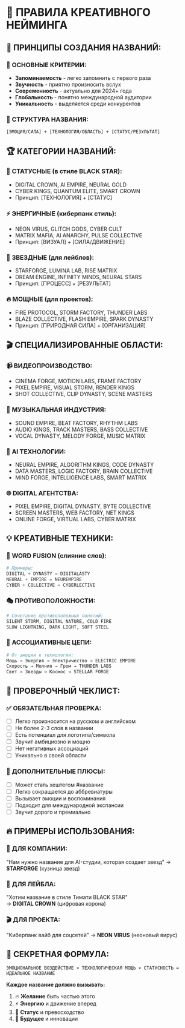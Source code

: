 # 🎨 ПРАВИЛА КРЕАТИВНОГО НЕЙМИНГА

## 🚀 **ПРИНЦИПЫ СОЗДАНИЯ НАЗВАНИЙ:**

### 💫 **ОСНОВНЫЕ КРИТЕРИИ:**
- **Запоминаемость** - легко запомнить с первого раза
- **Звучность** - приятно произносить вслух  
- **Современность** - актуально для 2024+ года
- **Глобальность** - понятно международной аудитории
- **Уникальность** - выделяется среди конкурентов

### 🎯 **СТРУКТУРА НАЗВАНИЯ:**
```
[ЭМОЦИЯ/СИЛА] + [ТЕХНОЛОГИЯ/ОБЛАСТЬ] + [СТАТУС/РЕЗУЛЬТАТ]
```

## 🏆 **КАТЕГОРИИ НАЗВАНИЙ:**

### 👑 **СТАТУСНЫЕ (в стиле BLACK STAR):**
- DIGITAL CROWN, AI EMPIRE, NEURAL GOLD
- CYBER KINGS, QUANTUM ELITE, SMART CROWN
- Принцип: [ТЕХНОЛОГИЯ] + [СТАТУС]

### ⚡ **ЭНЕРГИЧНЫЕ (киберпанк стиль):**
- NEON VIRUS, GLITCH GODS, CYBER CULT
- MATRIX MAFIA, AI ANARCHY, PULSE COLLECTIVE
- Принцип: [ВИЗУАЛ] + [СИЛА/ДВИЖЕНИЕ]

### 🌟 **ЗВЕЗДНЫЕ (для лейблов):**
- STARFORGE, LUMINA LAB, RISE MATRIX
- DREAM ENGINE, INFINITY MINDS, NEURAL STARS
- Принцип: [ПРОЦЕСС] + [РЕЗУЛЬТАТ]

### 🔥 **МОЩНЫЕ (для проектов):**
- FIRE PROTOCOL, STORM FACTORY, THUNDER LABS
- BLAZE COLLECTIVE, FLASH EMPIRE, SPARK DYNASTY
- Принцип: [ПРИРОДНАЯ СИЛА] + [ОРГАНИЗАЦИЯ]

## 🎬 **СПЕЦИАЛИЗИРОВАННЫЕ ОБЛАСТИ:**

### 📹 **ВИДЕОПРОИЗВОДСТВО:**
- CINEMA FORGE, MOTION LABS, FRAME FACTORY
- PIXEL EMPIRE, VISUAL STORM, RENDER KINGS
- SHOT COLLECTIVE, CLIP DYNASTY, SCENE MASTERS

### 🎵 **МУЗЫКАЛЬНАЯ ИНДУСТРИЯ:**
- SOUND EMPIRE, BEAT FACTORY, RHYTHM LABS
- AUDIO KINGS, TRACK MASTERS, BASS COLLECTIVE
- VOCAL DYNASTY, MELODY FORGE, MUSIC MATRIX

### 🤖 **AI ТЕХНОЛОГИИ:**
- NEURAL EMPIRE, ALGORITHM KINGS, CODE DYNASTY
- DATA MASTERS, LOGIC FACTORY, BRAIN COLLECTIVE
- MIND FORGE, INTELLIGENCE LABS, SMART MATRIX

### 🌐 **DIGITAL АГЕНТСТВА:**
- PIXEL EMPIRE, DIGITAL DYNASTY, BYTE COLLECTIVE
- SCREEN MASTERS, WEB FACTORY, NET KINGS
- ONLINE FORGE, VIRTUAL LABS, CYBER MATRIX

## 💡 **КРЕАТИВНЫЕ ТЕХНИКИ:**

### 🔄 **WORD FUSION (слияние слов):**
```python
# Примеры:
DIGITAL + DYNASTY = DIGITALASTY
NEURAL + EMPIRE = NEUREMPIRE  
CYBER + COLLECTIVE = CYBERLECTIVE
```

### 🎭 **ПРОТИВОПОЛОЖНОСТИ:**
```python
# Сочетание противоположных понятий:
SILENT STORM, DIGITAL NATURE, COLD FIRE
SLOW LIGHTNING, DARK LIGHT, SOFT STEEL
```

### 🌟 **АССОЦИАТИВНЫЕ ЦЕПИ:**
```python
# От эмоции к технологии:
Мощь → Энергия → Электричество → ELECTRIC EMPIRE
Скорость → Молния → Гром → THUNDER LABS
Свет → Звезды → Космос → STELLAR FORGE
```

## 🚀 **ПРОВЕРОЧНЫЙ ЧЕКЛИСТ:**

### ✅ **ОБЯЗАТЕЛЬНАЯ ПРОВЕРКА:**
- [ ] Легко произносится на русском и английском
- [ ] Не более 2-3 слов в названии
- [ ] Есть потенциал для логотипа/символа
- [ ] Звучит амбициозно и мощно
- [ ] Нет негативных ассоциаций
- [ ] Уникально в своей области

### 🎯 **ДОПОЛНИТЕЛЬНЫЕ ПЛЮСЫ:**
- [ ] Может стать хештегом #название
- [ ] Легко сокращается до аббревиатуры
- [ ] Вызывает эмоции и воспоминания
- [ ] Подходит для международной экспансии
- [ ] Звучит дорого и премиально

## 🔥 **ПРИМЕРЫ ИСПОЛЬЗОВАНИЯ:**

### 🏢 **ДЛЯ КОМПАНИИ:**
"Нам нужно название для AI-студии, которая создает звезд"
→ **STARFORGE** (кузница звезд)

### 🎵 **ДЛЯ ЛЕЙБЛА:**
"Хотим название в стиле Тимати BLACK STAR"  
→ **DIGITAL CROWN** (цифровая корона)

### 🎬 **ДЛЯ ПРОЕКТА:**
"Киберпанк вайб для соцсетей"
→ **NEON VIRUS** (неоновый вирус)

## 💎 **СЕКРЕТНАЯ ФОРМУЛА:**

```
ЭМОЦИОНАЛЬНОЕ ВОЗДЕЙСТВИЕ × ТЕХНОЛОГИЧЕСКАЯ МОЩЬ × СТАТУСНОСТЬ = ИДЕАЛЬНОЕ НАЗВАНИЕ
```

**Каждое название должно вызывать:**
1. 🔥 **Желание** быть частью этого
2. ⚡ **Энергию** и движение вперед  
3. 👑 **Статус** и превосходство
4. 🚀 **Будущее** и инновации 
